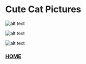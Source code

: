 # Cute Cat Pictures
![alt text](https://uploads.dailydot.com/2018/10/olli-the-polite-cat.jpg?auto=compress%2Cformat&fit=scale&h=400&ixlib=php-3.3.0&w=800&wpsize=large)

![alt text](https://beta.ctvnews.ca/content/dam/ctvnews/images/2019/11/18/1_4691731.png?cache_timestamp=1574134871525)


![alt text](https://s.yimg.com/ny/api/res/1.2/f1VkPXaeifXIe2GvT1qvgw--/YXBwaWQ9aGlnaGxhbmRlcjt3PTk2MDtoPTMxOS41O2NmPXdlYnA-/https://s.yimg.com/uu/api/res/1.2/vKv_Zuu04ZUjv7FHfRfPWA--~B/aD0yMTM7dz02NDA7YXBwaWQ9eXRhY2h5b24-/https://media.zenfs.com/en-US/the_mighty_beauty_225/4a3fc48928f65674c8d7bce358ac5968)

### [HOME](https://natashadmoore.github.io/IT100Project/)

